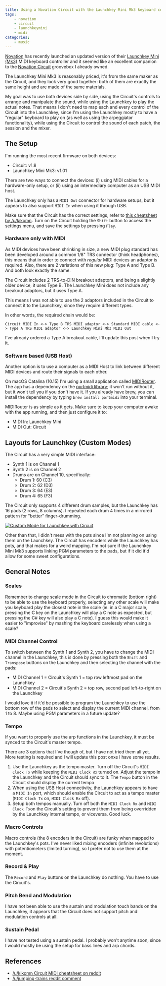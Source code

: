 ```yaml
---
title: Using a Novation Circuit with the Launchkey Mini Mk3 keyboard controller
tags:
    - novation
    - circuit
    - launchkeymini
    - midi
categories:
    - music
---
```


[Novation](https://novationmusic.com) has recently launched an updated version of their [Launchkey Mini (Mk3)](https://novationmusic.com/en/keys/launchkey-mini) MIDI keyboard controller and it seemed like an excellent companion to the [Novation Circuit](https://novationmusic.com/en/circuit/circuit) groovebox I already owned.

The Launchkey Mini Mk3 is reasonably priced, it's from the same maker as the Circuit, and they look very good together: both of them are exactly the same height and are made of the same materials.

My goal was to use both devices side by side, using the Circuit's controls to arrange and manipulate the sound, while using the Launchkey to play the actual notes. That means I don't need to map each and every control of the Circuit into the Launchkey, since I'm using the Launchkey mostly to have a "regular" keyboard to play on (as well as using the arpeggiator functionality), while using the Circuit to control the sound of each patch, the session and the mixer.


## The Setup
I'm running the most recent firmware on both devices:

- Circuit: v1.8
- Launchkey Mini Mk3: v1.01

There are two ways to connect the devices: (i) using MIDI cables for a hardware-only setup, or (ii) using an intermediary computer as an USB MIDI host.

The Launchkey only has a `MIDI Out` connector for hardware setups, but it appears to also support `MIDI In` when using it through USB.

Make sure that the Circuit has the correct settings, refer to
[this cheatsheet by /u/kikomn](https://www.reddit.com/r/novationcircuit/comments/a9blg4/cheat_sheet_novation_circuit/). Turn on the Circuit holding the `Shift` button to access the settings menu, and save the settings by pressing `Play`.

### Hardware only with MIDI
As MIDI devices have been shrinking in size, a new MIDI plug standard has been developed around a common 1/8" TRS connector (think headphones), this means that in order to connect with _regular_ MIDI devices an adaptor is required. Also, there are 2 variations of this new plug: Type A and Type B. And both look exactly the same.

The Circuit includes 2 TRS-to-DIN breakout adaptors, and being a slightly older device, it uses Type B. The Launchkey Mini does not include any breakout adaptors, but it uses Type A.

This means I was not able to use the 2 adaptors included in the Circuit to connect it to the Launchkey, since they require different types.

In other words, the required chain would be:

```plain
Circuit MIDI In <-> Type B TRS MIDI adaptor <-> Standard MIDI cable <-> Type A TRS MIDI adaptor <-> Launchkey Mini Mk3 MIDI Out
```

I've already ordered a Type A breakout cable, I'll update this post when I try it.


### Software based (USB Host)
Another option is to use a computer as a MIDI Host to link between different MIDI devices and route their signals to each other.

On macOS Catalina (10.15) I'm using a small application called [MIDIRouter](https://github.com/icaroferre/MIDIRouter). The app has a dependency on the [portmidi library](https://sourceforge.net/projects/portmedia/); it won't run without it, but it won't tell you if you don't have it. If you already have [brew](https://bew.sh), you can install the dependency by typing `brew install portmidi` into your terminal.

MIDIRouter is as simple as it gets. Make sure to keep your computer awake with the app running, and then just configure it to:

- MIDI In: Launchkey Mini
- MIDI Out: Circuit


## Layouts for Launchkey (Custom Modes)
The Circuit has a very simple MIDI interface:

- Synth 1 is on Channel 1
- Synth 2 is on Channel 2
- Drums are on Channel 10, specifically:
  - Drum 1: 60 (C3)
  - Drum 2: 62 (D3)
  - Drum 3: 64 (E3)
  - Drum 4: 65 (F3)

The Circuit only supports 4 different drum samples, but the Launchkey has 16 pads (2 rows, 8 columns). I repeated each drum 4 times in a mirrored pattern for "better" finger-drumming.

<a href="/images/posts/2020-02-02-novation-circuit-and-launchkey-mini-mk3/components-layout.png" class="no-underline" target="_blank">
    <img src="/images/posts/2020-02-02-novation-circuit-and-launchkey-mini-mk3/components-layout.png" alt="Custom Mode for Launchkey with Circuit" />
</a>

<!--
![Custom Mode for Launchkey with Circuit][/images/posts/2020-02-02-novation-circuit-and-launchkey-mini-mk3/components-layout.png]
-->

Other than that, I didn't mess with the pots since I'm not planning on using them on the Launchkey. The Circuit has encoders while the Launchkey has pots, and that makes for a weird mapping. I'm not sure if the Launchkey Mini Mk3 supports linking PGM parameters to the pads, but if it did it'd allow for some sweet configurations.


## General Notes
### Scales
Remember to change scale mode in the Circuit to chromatic (bottom right) to be able to use the keyboard properly, selecting any other scale will make you keyboard play the closest note in the scale (ie. in a C major scale, pressing the C key on the Launchkey will play a C note as expected, but pressing the C# key will also play a C note). I guess this would make it easier to "improvise" by mashing the keyboard carelessly when using a scale?

### MIDI Channel Control
To switch between the Synth 1 and Synth 2, you have to change the MIDI channel in the Launchkey, this is done by pressing both the `Shift` and `Transpose` buttons on the Launchkey and then selecting the channel with the pads:
 
 - MIDI Channel 1 = Circuit's Synth 1 = top row leftmost pad on the Launchkey
 - MIDI Channel 2 = Circuit's Synth 2 = top row, second pad left-to-right on the Launchkey
 
I would love it if it'd be possible to program the Launchkey to use the bottom row of the pads to select and display the current MIDI channel, from 1 to 8. Maybe using PGM parameters in a future update?

### Tempo
If you want to properly use the arp functions in the Launchkey, it must be synced to the Circuit's master tempo.

There are 3 options that I've though of, but I have not tried them all yet. More testing is required and I will update this post onxe I have some results.

1. Use the Launchkey as the tempo master.  Turn off the Circuit's `MIDI Clock Tx` while keeping the `MIDI Clock Rx` turned on. Adjust the tempo in the Launchkey and the Circuit should sync to it. The `Tempo` button in the Circuit should display the current tempo
2. When using the USB Host connectivity, the Launchkey appears to have a `MIDI In` port, which should enable the Circuit to act as a tempo master (`MIDI Clock Tx` on, `MIDI Clock Rx` off).
3. Setup both tempos manually. Turn off both the `MIDI Clock Rx` and `MIDI Clock Tx`on the Circuit's setting to prevent them from being overridden by the Launchkey internal tempo, or viceversa. Good luck.

### Macro Controls
Macro controls (the 8 encoders in the Circuit) are funky when mapped to the Launchkey's pots. I've never liked mixing encoders (infinite revolutions) with potentiometers (limited turning), so I prefer not to use them at the moment.

### Record & Play
The `Record` and `Play` buttons on the Launchkey do nothing. You have to use the Circuit's.


### Pitch Bend and Modulation
I have not been able to use the sustain and modulation touch bands on the Launchkey, it appears that the Circuit does not support pitch and modulation controls at all.


### Sustain Pedal
I have not tested using a sustain pedal. I probably won't anytime soon, since I would mostly be using the setup for bass lines and arp chords.



## References
- [/u/kikomn Circuit MIDI cheatsheet on reddit](https://www.reddit.com/r/novationcircuit/comments/a9blg4/cheat_sheet_novation_circuit/)
- [/u/jumping-trains reddit comment](https://www.reddit.com/r/novationcircuit/comments/e2j7yl/lauchkey_mini_mk3_with_circuit/f95j5bg/)

